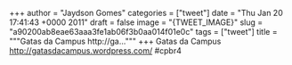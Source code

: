 
+++
author = "Jaydson Gomes"
categories = ["tweet"]
date = "Thu Jan 20 17:41:43 +0000 2011"
draft = false
image = "{TWEET_IMAGE}"
slug = "a90200ab8eae63aaa3fe1ab06f3b0aa014f01e0c"
tags = ["tweet"]
title = """Gatas da Campus http://ga..."""
+++
Gatas da Campus http://gatasdacampus.wordpress.com/ #cpbr4
